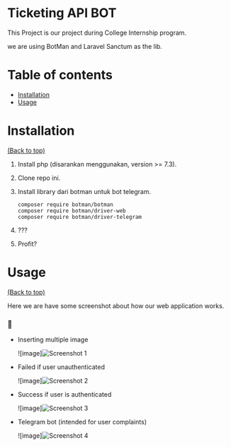 # Ticketing API BOT
This Project is our project during College Internship program.

we are using BotMan and Laravel Sanctum as the lib.
# Table of contents

- [Installation](#installation)
- [Usage](#usage)
 

# Installation

[(Back to top)](#table-of-contents)

1. Install php (disarankan menggunakan, version >= 7.3).
2. Clone repo ini.
3. Install library dari botman untuk bot telegram.

    ```
    composer require botman/botman
    composer require botman/driver-web
    composer require botman/driver-telegram
    ```

4. ???

5. Profit?

# Usage

[(Back to top)](#table-of-contents)

Here we are have some screenshot about how our web application works.

### 📸

- Inserting multiple image

  ![image]<img src="/image_read/insertmultiple.png" title="Screenshot 1"/>

- Failed if user unauthenticated

  ![image]<img src="/image_read/failedunauthenticated.png" title="Screenshot 2"/>

- Success if user is authenticated

  ![image]<img src="/image_read/reportphotosuccess.png" title="Screenshot 3"/>

- Telegram bot (intended for user complaints)

  ![image]<img src="/image_read/chatbot.png" title="Screenshot 4"/>
